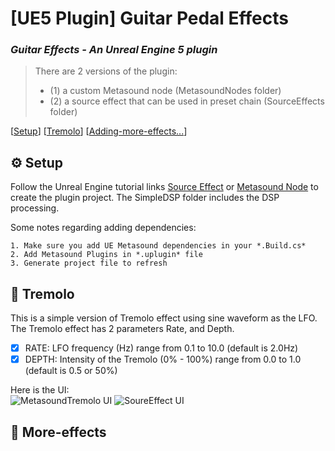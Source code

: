 # [UE5 Plugin] Guitar Pedal Effects
### *Guitar Effects - An Unreal Engine 5 plugin*
> There are 2 versions of the plugin:
> * (1) a custom Metasound node (MetasoundNodes folder)
> * (2) a source effect that can be used in preset chain (SourceEffects folder)  

[[Setup](README.md#gear-Setup)] [[Tremolo](README.md#guitar-tremolo)]  [[Adding-more-effects...](README.md#guitar-more-effects)]

## :gear: Setup
Follow the Unreal Engine tutorial links [Source Effect](https://forums.unrealengine.com/t/making-a-ue-plugin-for-audio-from-scratch/152606) or [Metasound Node](https://dev.epicgames.com/community/learning/tutorials/KJWk/writing-a-pitch-shift-metasound-node) to create the plugin project.
The SimpleDSP folder includes the DSP processing.

Some notes regarding adding dependencies:

```
1. Make sure you add UE Metasound dependencies in your *.Build.cs*
2. Add Metasound Plugins in *.uplugin* file
3. Generate project file to refresh
```
  

## :guitar: Tremolo
This is a simple version of Tremolo effect using sine waveform as the LFO.
The Tremolo effect has 2 parameters Rate, and Depth.
- [x] RATE: LFO frequency (Hz) range from 0.1 to 10.0 (default is 2.0Hz)
- [x] DEPTH: Intensity of the Tremolo (0% - 100%) range from 0.0 to 1.0 (default is 0.5 or 50%)

Here is the UI:  
![MetasoundTremolo UI](https://github.com/naliMusic/UE5-GuitarPedalEffects-Plugin/blob/main/Img/mts_tremolo.jpg) ![SoureEffect UI](https://github.com/naliMusic/UE5-GuitarPedalEffects-Plugin/blob/main/Img/se_tremolo.jpg)


## :guitar: More-effects